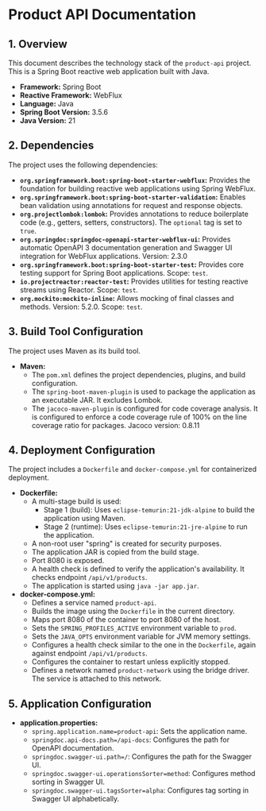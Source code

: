 # Product API Documentation

## 1. Overview

This document describes the technology stack of the `product-api` project. This is a Spring Boot reactive web application built with Java.

*   **Framework:** Spring Boot
*   **Reactive Framework:** WebFlux
*   **Language:** Java
*   **Spring Boot Version:** 3.5.6
*   **Java Version:** 21

## 2. Dependencies

The project uses the following dependencies:

*   **`org.springframework.boot:spring-boot-starter-webflux`:** Provides the foundation for building reactive web applications using Spring WebFlux.
*   **`org.springframework.boot:spring-boot-starter-validation`:** Enables bean validation using annotations for request and response objects.
*   **`org.projectlombok:lombok`:**  Provides annotations to reduce boilerplate code (e.g., getters, setters, constructors).  The `optional` tag is set to `true`.
*   **`org.springdoc:springdoc-openapi-starter-webflux-ui`:** Provides automatic OpenAPI 3 documentation generation and Swagger UI integration for WebFlux applications.  Version: 2.3.0
*   **`org.springframework.boot:spring-boot-starter-test`:** Provides core testing support for Spring Boot applications. Scope: `test`.
*   **`io.projectreactor:reactor-test`:** Provides utilities for testing reactive streams using Reactor. Scope: `test`.
*   **`org.mockito:mockito-inline`:**  Allows mocking of final classes and methods.  Version: 5.2.0.  Scope: `test`.

## 3. Build Tool Configuration

The project uses Maven as its build tool.

*   **Maven:**
    *   The `pom.xml` defines the project dependencies, plugins, and build configuration.
    *   The `spring-boot-maven-plugin` is used to package the application as an executable JAR.  It excludes Lombok.
    *   The `jacoco-maven-plugin` is configured for code coverage analysis.  It is configured to enforce a code coverage rule of 100% on the line coverage ratio for packages. Jacoco version: 0.8.11

## 4. Deployment Configuration

The project includes a `Dockerfile` and `docker-compose.yml` for containerized deployment.

*   **Dockerfile:**
    *   A multi-stage build is used:
        *   Stage 1 (build): Uses `eclipse-temurin:21-jdk-alpine` to build the application using Maven.
        *   Stage 2 (runtime): Uses `eclipse-temurin:21-jre-alpine` to run the application.
    *   A non-root user "spring" is created for security purposes.
    *   The application JAR is copied from the build stage.
    *   Port 8080 is exposed.
    *   A health check is defined to verify the application's availability. It checks endpoint `/api/v1/products`.
    *   The application is started using `java -jar app.jar`.
*   **docker-compose.yml:**
    *   Defines a service named `product-api`.
    *   Builds the image using the `Dockerfile` in the current directory.
    *   Maps port 8080 of the container to port 8080 of the host.
    *   Sets the `SPRING_PROFILES_ACTIVE` environment variable to `prod`.
    *   Sets the `JAVA_OPTS` environment variable for JVM memory settings.
    *   Configures a health check similar to the one in the `Dockerfile`, again against endpoint `/api/v1/products`.
    *   Configures the container to restart unless explicitly stopped.
    *   Defines a network named `product-network` using the bridge driver.  The service is attached to this network.

## 5. Application Configuration

*   **application.properties:**
    *   `spring.application.name=product-api`: Sets the application name.
    *   `springdoc.api-docs.path=/api-docs`: Configures the path for OpenAPI documentation.
    *   `springdoc.swagger-ui.path=/`: Configures the path for the Swagger UI.
    *   `springdoc.swagger-ui.operationsSorter=method`: Configures method sorting in Swagger UI.
    *   `springdoc.swagger-ui.tagsSorter=alpha`: Configures tag sorting in Swagger UI alphabetically.
